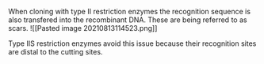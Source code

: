 When cloning with type II restriction enzymes the recognition sequence is also transfered into the recombinant DNA. These are being referred to as scars. 
![[Pasted image 20210813114523.png]]

Type IIS restriction enzymes avoid this issue because their recognition sites are distal to the cutting sites.